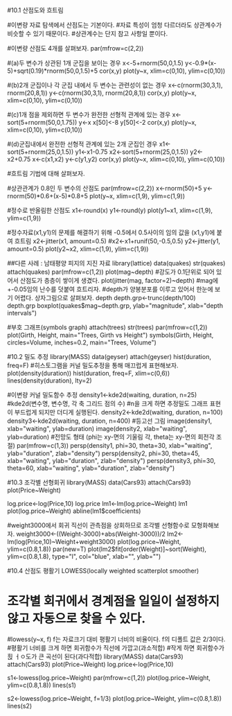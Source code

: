 #10.1 산점도와 흐트림

#이변량 자료 탐색에서 산점도는 기본이다.
#자료 특성이 엄청 다르더라도 상관계수가 비슷할 수 있기 때문이다.
#상관계수는 단지 참고 사항일 뿐이다.

#이변량 산점도 4개를 살펴보자.
par(mfrow=c(2,2))

#(a)두 변수가 상관된 1개 군집을 보이는 경우
x<-5+rnorm(50,0,1.5)
y<-0.9*(x-5)+sqrt(0.19)*rnorm(50,0,1.5)+5
cor(x,y)
plot(y~x, xlim=c(0,10), ylim=c(0,10))

#(b)2개 군집이나 각 군집 내에서 두 변수는 관련성이 없는 경우
x<-c(rnorm(30,3,1), rnorm(20,8,1))
y<-c(rnorm(30,3,1), rnorm(20,8,1))
cor(x,y)
plot(y~x, xlim=c(0,10), ylim=c(0,10))

#(c)1개 점을 제외하면 두 변수가 완전한 선형적 관계에 있는 경우
x<-sort(5+rnorm(50,0,1.75))
y<-x
x[50]<-8
y[50]<-2
cor(x,y)
plot(y~x, xlim=c(0,10), ylim=c(0,10))

#(d)군집내에서 완전한 선형적 관계에 있는 2개 군집인 경우
x1<-sort(5+rnorm(25,0,1.5))
y1<-x1-0.75
x2<-sort(5+rnorm(25,0,1.5))
y2<-x2+0.75
x<-c(x1,x2)
y<-c(y1,y2)
cor(x,y)
plot(y~x, xlim=c(0,10), ylim=c(0,10))

#흐트림 기법에 대해 살펴보자.

#상관관계가 0.8인 두 변수의 산점도
par(mfrow=c(2,2))
x<-rnorm(50)+5
y<-rnorm(50)*0.6+(x-5)*0.8+5
plot(y~x, xlim=c(1,9), ylim=c(1,9))

#정수로 반올림한 산점도
x1<-round(x)
y1<-round(y)
plot(y1~x1, xlim=c(1,9), ylim=c(1,9))

#정수자료(x1,y1)의 문제를 해결하기 위해 -0.5에서 0.5사이의 임의 값을 (x1,y1)에 붙여 흐트림
x2<-jitter(x1, amount=0.5) #x2<-x1+runif(50,-0.5,0.5)
y2<-jitter(y1, amount=0.5)
plot(y2~x2, xlim=c(1,9), ylim=c(1,9))


##다른 사례 : 남태평양 피지의 지진 자료
library(lattice)
data(quakes)
str(quakes)
attach(quakes)
par(mfrow=c(1,2))
plot(mag~depth) #강도가 0.1단위로 되어 있어서 산점도가 층층이 쌓이게 생겼다.
plot(jitter(mag, factor=2)~depth) #mag에 +-0.05임의 난수를 덧붙여 흐트리자.
#depth가 양봉분포를 이루고 있어서 한눈에 보기 어렵다. 상자그림으로 살펴보자.
depth
depth.grp<-trunc(depth/100)
depth.grp
boxplot(quakes$mag~depth.grp, ylab="magnitude", xlab="depth intervals")


#부호 그래프(symbols graph)
attach(trees)
str(trees)
par(mfrow=c(1,2))
plot(Girth, Height, main="Trees, Girth vs Height")
symbols(Girth, Height, circles=Volume, inches=0.2, main="Trees, Volume")


#10.2 밀도 추정
library(MASS)
data(geyser)
attach(geyser)
hist(duration, freq=F) #히스토그램을 커널 밀도추정을 통해 매끄럽게 표현해보자.
plot(density(duration))
hist(duration, freq=F, xlim=c(0,6))
lines(density(duration), lty=2)

#이변량 커널 밀도함수 추정
density1<-kde2d(waiting, duration, n=25) 
  #kde2d(변수명, 변수명, 각 축 그리드 점의 수)
  #n을 크게 하면 추정밀도 그래프 표현이 부드럽게 되지만 더디게 실행된다.
density2<-kde2d(waiting, duration, n=100)
density3<-kde2d(waiting, duration, n=400)
#등고선 그림
image(density1, xlab="waiting", ylab=duration) 
image(density2, xlab="waiting", ylab=duration)
#전망도 형태 (phi는 xy-면의 기울림 각, theta는 xy-면의 회전각 조절)
par(mfrow=c(1,3))
persp(density1, phi=30, theta=30, xlab="waiting", ylab="duration", zlab="density")
persp(density2, phi=30, theta=45, xlab="waiting", ylab="duration", zlab="density")
persp(density3, phi=30, theta=60, xlab="waiting", ylab="duration", zlab="density")


#10.3 조각별 선형회귀
library(MASS)
data(Cars93)
attach(Cars93)
plot(Price~Weight)

log.price<-log(Price,10)
log.price
lm1<-lm(log.price~Weight)
lm1
plot(log.price~Weight)
abline(lm1$coefficients)

#weight3000에서 회귀 직선이 관측점을 상회하므로 조각별 선형함수로 모형화해보자.
weight3000<-((Weight-3000)+abs(Weight-3000))/2 
lm2<-lm(log(Price,10)~Weight+weight3000)
plot(log.price~Weight, ylim=c(0.8,1.8))
par(new=T)
plot(lm2$fit[order(Weight)]~sort(Weight), ylim=c(0.8,1.8), type="l", col="blue", xlab="", ylab="")

#10.4 산점도 평활기 LOWESS(locally weighted scatterplot smoother)
# 조각별 회귀에서 경계점을 일일이 설정하지 않고 자동으로 찾을 수 있다.
#lowess(y~x, f) f는 자료크기 대비 평활기 너비의 비율이다. f의 디폴트 값은 2/3이다.
#평활기 너비를 크게 하면 회귀함수가 직선에 가깝고(과소적합)
#작게 하면 회귀함수가 휝 ㅓㅇ도가 큰 곡선이 된다(과다적합)
library(MASS)
data(Cars93)
attach(Cars93)
plot(Price~Weight)
log.price<-log(Price,10)

s1<-lowess(log.price~Weight)
par(mfrow=c(1,2))
plot(log.price~Weight, ylim=c(0.8,1.8))
lines(s1)

s2<-lowess(log.price~Weight, f=1/3)
plot(log.price~Weight, ylim=c(0.8,1.8))
lines(s2)